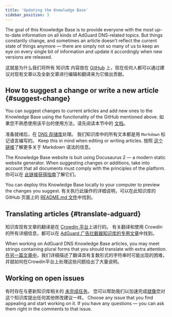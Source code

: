```yaml
---
title: 'Updating the Knowledge Base'
sidebar_position: 3
---
```


The goal of this Knowledge Base is to provide everyone with the most up-to-date information on all kinds of AdGuard DNS-related topics. But things constantly change, and sometimes an article doesn't reflect the current state of things anymore — there are simply not so many of us to keep an eye on every single bit of information and update it accordingly when new versions are released.

这就是为什么我们将所有 知识库 内容放在 [GitHub](https://github.com/AdguardTeam/KnowledgeBaseDNS) 上，现在任何人都可以通过建议对现有文章以及全新文章进行编辑和翻译来为它做出贡献。

## How to suggest a change or write a new article {#suggest-change}

You can suggest changes to current articles and add new ones to the Knowledge Base using the functionality of the GitHub mentioned above. 如果您不熟悉使用该平台的使用方法，请先阅读本节中的 [文档](https://docs.github.com/en)。

准备就绪后，在 [DNS 存储库](https://github.com/AdguardTeam/KnowledgeBaseDNS)处理。 我们知识库中的所有文本都是用 `Markdown` 标记语言编写的。 Keep this in mind when editing or writing articles. 按照 [这个链接](https://docs.github.com/en/get-started/writing-on-github/getting-started-with-writing-and-formatting-on-github/basic-writing-and-formatting-syntax)了解更多关于 Markdown 语法的信息。

The Knowledge Base website is buit using Docusaurus 2 — a modern static website generator. When suggesting changes or additions, take into account that all documents must comply with the principles of the platform. 你可以在 [此链接获得指南](https://docusaurus.io/docs/category/guides)了解它们。

You can deploy this Knowledge Base locally to your computer to preview the changes you suggest. 有关执行此操作的详细说明，可以在此知识库的 GitHub 页面上的 [README.md 文件](https://github.com/AdguardTeam/KnowledgeBaseDNS/blob/main/README.md)中找到。

## Translating articles {#translate-adguard}

知识库现有文章的翻译是在 [Crowdin 平台](https://crowdin.com/project/adguard-knowledge-bases)上进行的。 有关翻译和使用 Crowdin 的所有详细信息，都可以在 [AdGuard 广告拦截器知识库的专用文章](https://kb.adguard.com/en/general/adguard-translations)中找到。

When working on AdGuard DNS Knowledge Base articles, you may meet strings containing plural forms that you should translate with extra attention. [在另一篇文章中](https://kb.adguard.com/en/miscellaneous/plurals)，我们详细描述了翻译具有复数形式的字符串时可能出现的困难，并就如何在Crowdin平台上处理这些问题给出了大量说明。

## Working on open issues

有时存在与更新知识库相关的 [未完成任务](https://github.com/AdguardTeam/KnowledgeBaseDNS/issues/)。 您可以帮助我们以加速完成[就像](#suggest-change)您对这个知识库提出任何其他修改建议一样。 Choose any issue that you find appealing and start working on it. If you have any questions — you can ask them right in the comments to that issue.
  